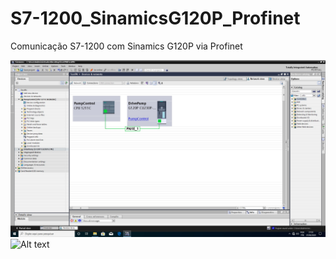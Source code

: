 # S7-1200_SinamicsG120P_Profinet
Comunicação S7-1200 com Sinamics G120P via Profinet

![Alt text](img/Principal.jpg?raw=true "PN Communication")
![Alt text](img/FB2.jpg?raw=true "PN Communication")  
